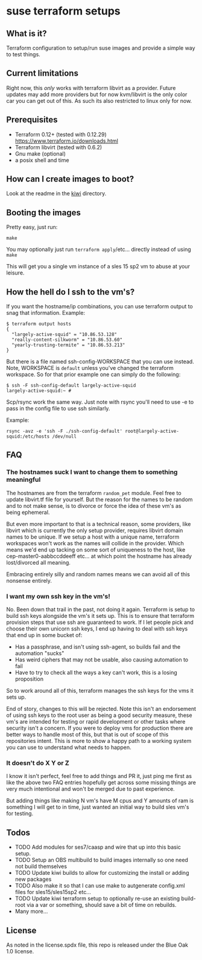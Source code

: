 # suse terraform setups

## What is it?

Terraform configuration to setup/run suse images and provide a simple way to test things.

## Current limitations

Right now, this *only* works with terraform libvirt as a provider. Future updates may add more providers but for now kvm/libvirt is the only color car you can get out of this. As such its also restricted to linux only for now.

## Prerequisites

- Terraform 0.12+ (tested with 0.12.29) https://www.terraform.io/downloads.html
- Terraform libvirt (tested with 0.6.2)
- Gnu make (optional)
- a posix shell and time

## How can I create images to boot?

Look at the readme in the [kiwi](./kiwi/readme.md) directory.

## Booting the images

Pretty easy, just run:

```
make
```

You may optionally just run `terraform apply`/etc... directly instead of using `make`

This will get you a single vm instance of a sles 15 sp2 vm to abuse at your leisure.

## How the hell do I ssh to the vm's?

If you want the hostname/ip combinations, you can use terraform output to snag that information. Example:

```
$ terraform output hosts
{
  "largely-active-squid" = "10.86.53.128"
  "really-content-silkworm" = "10.86.53.60"
  "yearly-trusting-termite" = "10.86.53.213"
}
```

But there is a file named ssh-config-WORKSPACE that you can use instead. Note, WORKSPACE is `default` unless you've changed the terraform workspace. So for that prior example one can simply do the following:

```
$ ssh -F ssh-config-default largely-active-squid
largely-active-squid:~ #
```

Scp/rsync work the same way. Just note with rsync you'll need to use -e to pass in the config file to use ssh similarly.

Example:

```
rsync -avz -e 'ssh -F ./ssh-config-default' root@largely-active-squid:/etc/hosts /dev/null
```

## FAQ

### The hostnames suck I want to change them to something meaningful

The hostnames are from the terraform `random_pet` module. Feel free to update libvirt.tf file for yourself. But the reason for the names to be random and to not make sense, is to divorce or force the idea of these vm's as being ephemeral.

But even more important to that is a technical reason, some providers, like libvirt which is currently the only setup provider, requires libvirt domain names to be unique. If we setup a host with a unique name, terraform workspaces won't work as the names will collide in the provider. Which means we'd end up tacking on some sort of uniqueness to the host, like cep-master0-aabbccddeeff etc... at which point the hostname has already lost/divorced all meaning.

Embracing entirely silly and random names means we can avoid all of this nonsense entirely.

### I want my own ssh key in the vm's!

No. Been down that trail in the past, not doing it again. Terraform is setup to build ssh keys alongside the vm's it sets up. This is to ensure that terraform provision steps that use ssh are guaranteed to work. If I let people pick and choose their own unicorn ssh keys, I end up having to deal with ssh keys that end up in some bucket of:

- Has a passphrase, and isn't using ssh-agent, so builds fail and the automation "sucks"
- Has weird ciphers that may not be usable, also causing automation to fail
- Have to try to check all the ways a key can't work, this is a losing proposition

So to work around all of this, terraform manages the ssh keys for the vms it sets up.

End of story, changes to this will be rejected. Note this isn't an endorsement of using ssh keys to the root user as being a good security measure, these vm's are intended for testing or rapid development or other tasks where security isn't a concern. If you were to deploy vms for production there are better ways to handle most of this, but that is out of scope of this repositories intent. This is more to show a happy path to a working system you can use to understand what needs to happen.

### It doesn't do X Y or Z

I know it isn't perfect, feel free to add things and PR it, just ping me first as like the above two FAQ entries hopefully get across some missing things are very much intentional and won't be merged due to past experience.

But adding things like making N vm's have M cpus and Y amounts of ram is something I will get to in time, just wanted an initial way to build sles vm's for testing.

## Todos

- TODO Add modules for ses7/caasp and wire that up into this basic setup.
- TODO Setup an OBS multibuild to build images internally so one need not build themselves
- TODO Update kiwi builds to allow for customizing the install or adding new packages
- TODO Also make it so that I can use make to autgenerate config.xml files for sles15/sles15sp2 etc...
- TODO Update kiwi terraform setup to optionally re-use an existing build-root via a var or something, should save a bit of time on rebuilds.
- Many more...

## License

As noted in the license.spdx file, this repo is released under the Blue Oak 1.0 license.